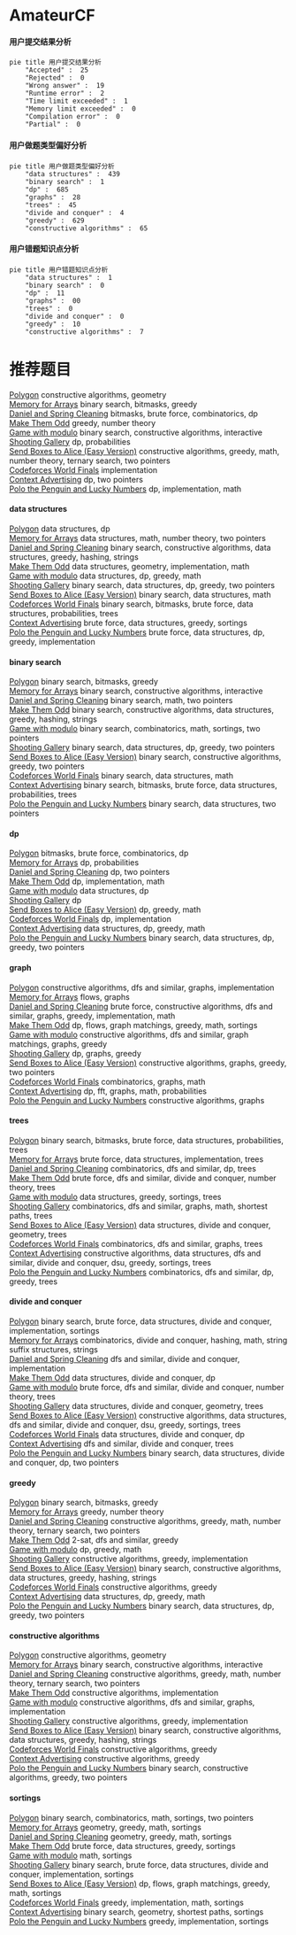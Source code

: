 # AmateurCF
<!-- tabs:start -->
#### **用户提交结果分析**

```mermaid
pie title 用户提交结果分析
    "Accepted" :  25
    "Rejected" :  0
    "Wrong answer" :  19
    "Runtime error" :  2
    "Time limit exceeded" :  1
    "Memory limit exceeded" :  0
    "Compilation error" :  0
    "Partial" :  0
```
#### **用户做题类型偏好分析**

```mermaid
pie title 用户做题类型偏好分析
    "data structures" :  439
    "binary search" :  1
    "dp" :  685
    "graphs" :  28
    "trees" :  45
    "divide and conquer" :  4
    "greedy" :  629
    "constructive algorithms" :  65
```
#### **用户错题知识点分析**

```mermaid
pie title 用户错题知识点分析
    "data structures" :  1
    "binary search" :  0
    "dp" :  11
    "graphs" :  00
    "trees" :  0
    "divide and conquer" :  0
    "greedy" :  10
    "constructive algorithms" :  7
```
<!-- tabs:end -->
# 推荐题目
[Polygon](http://codeforces.com/problemset/problem/306/D)		constructive algorithms,
                        geometry		  
[Memory for Arrays](http://codeforces.com/problemset/problem/309/C)		binary search,
                        bitmasks,
                        greedy		  
[Daniel and Spring Cleaning](http://codeforces.com/problemset/problem/1245/F)		bitmasks,
                        brute force,
                        combinatorics,
                        dp		  
[Make Them Odd](http://codeforces.com/problemset/problem/1277/B)		greedy,
                        number theory		  
[Game with modulo](https://codeforces.com/contest/1104/problem/D)		binary search,
                        constructive algorithms,
                        interactive		  
[Shooting Gallery](http://codeforces.com/problemset/problem/30/C)		dp,
                        probabilities		  
[Send Boxes to Alice (Easy Version)](http://codeforces.com/problemset/problem/1254/B1)		constructive algorithms,
                        greedy,
                        math,
                        number theory,
                        ternary search,
                        two pointers		  
[Codeforces World Finals](http://codeforces.com/problemset/problem/30/B)		implementation		  
[Context Advertising](http://codeforces.com/problemset/problem/309/B)		dp,
                        two pointers		  
[Polo the Penguin and Lucky Numbers](http://codeforces.com/problemset/problem/288/E)		dp,
                        implementation,
                        math		  
<!-- tabs:start -->
#### **data structures**
[Polygon](http://codeforces.com/problemset/problem/311/B)		data structures,
                        dp		  
[Memory for Arrays](http://codeforces.com/problemset/problem/1418/F)		data structures,
                        math,
                        number theory,
                        two pointers		  
[Daniel and Spring Cleaning](http://codeforces.com/problemset/problem/30/E)		binary search,
                        constructive algorithms,
                        data structures,
                        greedy,
                        hashing,
                        strings		  
[Make Them Odd](http://codeforces.com/problemset/problem/1163/C2)		data structures,
                        geometry,
                        implementation,
                        math		  
[Game with modulo](http://codeforces.com/problemset/problem/1474/D)		data structures,
                        dp,
                        greedy,
                        math		  
[Shooting Gallery](http://codeforces.com/problemset/problem/1492/C)		binary search,
                        data structures,
                        dp,
                        greedy,
                        two pointers		  
[Send Boxes to Alice (Easy Version)](http://codeforces.com/problemset/problem/1490/G)		binary search,
                        data structures,
                        math		  
[Codeforces World Finals](http://codeforces.com/problemset/problem/1479/D)		binary search,
                        bitmasks,
                        brute force,
                        data structures,
                        probabilities,
                        trees		  
[Context Advertising](http://codeforces.com/problemset/problem/1497/A)		brute force,
                        data structures,
                        greedy,
                        sortings		  
[Polo the Penguin and Lucky Numbers](http://codeforces.com/problemset/problem/1491/C)		brute force,
                        data structures,
                        dp,
                        greedy,
                        implementation		  
#### **binary search**
[Polygon](http://codeforces.com/problemset/problem/309/C)		binary search,
                        bitmasks,
                        greedy		  
[Memory for Arrays](https://codeforces.com/contest/1104/problem/D)		binary search,
                        constructive algorithms,
                        interactive		  
[Daniel and Spring Cleaning](http://codeforces.com/problemset/problem/309/A)		binary search,
                        math,
                        two pointers		  
[Make Them Odd](http://codeforces.com/problemset/problem/30/E)		binary search,
                        constructive algorithms,
                        data structures,
                        greedy,
                        hashing,
                        strings		  
[Game with modulo](http://codeforces.com/problemset/problem/1462/E1)		binary search,
                        combinatorics,
                        math,
                        sortings,
                        two pointers		  
[Shooting Gallery](http://codeforces.com/problemset/problem/1492/C)		binary search,
                        data structures,
                        dp,
                        greedy,
                        two pointers		  
[Send Boxes to Alice (Easy Version)](http://codeforces.com/problemset/problem/1463/D)		binary search,
                        constructive algorithms,
                        greedy,
                        two pointers		  
[Codeforces World Finals](http://codeforces.com/problemset/problem/1490/G)		binary search,
                        data structures,
                        math		  
[Context Advertising](http://codeforces.com/problemset/problem/1479/D)		binary search,
                        bitmasks,
                        brute force,
                        data structures,
                        probabilities,
                        trees		  
[Polo the Penguin and Lucky Numbers](http://codeforces.com/problemset/problem/1436/E)		binary search,
                        data structures,
                        two pointers		  
#### **dp**
[Polygon](http://codeforces.com/problemset/problem/1245/F)		bitmasks,
                        brute force,
                        combinatorics,
                        dp		  
[Memory for Arrays](http://codeforces.com/problemset/problem/30/C)		dp,
                        probabilities		  
[Daniel and Spring Cleaning](http://codeforces.com/problemset/problem/309/B)		dp,
                        two pointers		  
[Make Them Odd](http://codeforces.com/problemset/problem/288/E)		dp,
                        implementation,
                        math		  
[Game with modulo](http://codeforces.com/problemset/problem/311/B)		data structures,
                        dp		  
[Shooting Gallery](http://codeforces.com/problemset/problem/1066/F)		dp		  
[Send Boxes to Alice (Easy Version)](http://codeforces.com/problemset/problem/1197/D)		dp,
                        greedy,
                        math		  
[Codeforces World Finals](http://codeforces.com/problemset/problem/1324/E)		dp,
                        implementation		  
[Context Advertising](http://codeforces.com/problemset/problem/1474/D)		data structures,
                        dp,
                        greedy,
                        math		  
[Polo the Penguin and Lucky Numbers](http://codeforces.com/problemset/problem/1492/C)		binary search,
                        data structures,
                        dp,
                        greedy,
                        two pointers		  
#### **graph**
[Polygon](http://codeforces.com/problemset/problem/1316/D)		constructive algorithms,
                        dfs and similar,
                        graphs,
                        implementation		  
[Memory for Arrays](http://codeforces.com/problemset/problem/1187/G)		flows,
                        graphs		  
[Daniel and Spring Cleaning](http://codeforces.com/problemset/problem/1487/C)		brute force,
                        constructive algorithms,
                        dfs and similar,
                        graphs,
                        greedy,
                        implementation,
                        math		  
[Make Them Odd](http://codeforces.com/problemset/problem/1437/C)		dp,
                        flows,
                        graph matchings,
                        greedy,
                        math,
                        sortings		  
[Game with modulo](http://codeforces.com/problemset/problem/1470/D)		constructive algorithms,
                        dfs and similar,
                        graph matchings,
                        graphs,
                        greedy		  
[Shooting Gallery](http://codeforces.com/problemset/problem/1476/C)		dp,
                        graphs,
                        greedy		  
[Send Boxes to Alice (Easy Version)](http://codeforces.com/problemset/problem/1304/D)		constructive algorithms,
                        graphs,
                        greedy,
                        two pointers		  
[Codeforces World Finals](http://codeforces.com/problemset/problem/1475/C)		combinatorics,
                        graphs,
                        math		  
[Context Advertising](http://codeforces.com/problemset/problem/553/E)		dp,
                        fft,
                        graphs,
                        math,
                        probabilities		  
[Polo the Penguin and Lucky Numbers](http://codeforces.com/problemset/problem/1495/C)		constructive algorithms,
                        graphs		  
#### **trees**
[Polygon](http://codeforces.com/problemset/problem/1479/D)		binary search,
                        bitmasks,
                        brute force,
                        data structures,
                        probabilities,
                        trees		  
[Memory for Arrays](http://codeforces.com/problemset/problem/1511/C)		brute force,
                        data structures,
                        implementation,
                        trees		  
[Daniel and Spring Cleaning](http://codeforces.com/problemset/problem/1499/F)		combinatorics,
                        dfs and similar,
                        dp,
                        trees		  
[Make Them Odd](http://codeforces.com/problemset/problem/1491/E)		brute force,
                        dfs and similar,
                        divide and conquer,
                        number theory,
                        trees		  
[Game with modulo](http://codeforces.com/problemset/problem/1466/D)		data structures,
                        greedy,
                        sortings,
                        trees		  
[Shooting Gallery](http://codeforces.com/problemset/problem/1495/D)		combinatorics,
                        dfs and similar,
                        graphs,
                        math,
                        shortest paths,
                        trees		  
[Send Boxes to Alice (Easy Version)](http://codeforces.com/problemset/problem/1303/G)		data structures,
                        divide and conquer,
                        geometry,
                        trees		  
[Codeforces World Finals](http://codeforces.com/problemset/problem/1454/E)		combinatorics,
                        dfs and similar,
                        graphs,
                        trees		  
[Context Advertising](http://codeforces.com/problemset/problem/1494/D)		constructive algorithms,
                        data structures,
                        dfs and similar,
                        divide and conquer,
                        dsu,
                        greedy,
                        sortings,
                        trees		  
[Polo the Penguin and Lucky Numbers](http://codeforces.com/problemset/problem/1292/C)		combinatorics,
                        dfs and similar,
                        dp,
                        greedy,
                        trees		  
#### **divide and conquer**
[Polygon](http://codeforces.com/problemset/problem/1461/D)		binary search,
                        brute force,
                        data structures,
                        divide and conquer,
                        implementation,
                        sortings		  
[Memory for Arrays](http://codeforces.com/problemset/problem/1466/G)		combinatorics,
                        divide and conquer,
                        hashing,
                        math,
                        string suffix structures,
                        strings		  
[Daniel and Spring Cleaning](http://codeforces.com/problemset/problem/1490/D)		dfs and similar,
                        divide and conquer,
                        implementation		  
[Make Them Odd](https://codeforces.com/contest/1483/problem/C)		data structures,
                        divide and conquer,
                        dp		  
[Game with modulo](http://codeforces.com/problemset/problem/1491/E)		brute force,
                        dfs and similar,
                        divide and conquer,
                        number theory,
                        trees		  
[Shooting Gallery](http://codeforces.com/problemset/problem/1303/G)		data structures,
                        divide and conquer,
                        geometry,
                        trees		  
[Send Boxes to Alice (Easy Version)](http://codeforces.com/problemset/problem/1494/D)		constructive algorithms,
                        data structures,
                        dfs and similar,
                        divide and conquer,
                        dsu,
                        greedy,
                        sortings,
                        trees		  
[Codeforces World Finals](http://codeforces.com/problemset/problem/1482/E)		data structures,
                        divide and conquer,
                        dp		  
[Context Advertising](http://codeforces.com/problemset/problem/566/C)		dfs and similar,
                        divide and conquer,
                        trees		  
[Polo the Penguin and Lucky Numbers](http://codeforces.com/problemset/problem/1428/F)		binary search,
                        data structures,
                        divide and conquer,
                        dp,
                        two pointers		  
#### **greedy**
[Polygon](http://codeforces.com/problemset/problem/309/C)		binary search,
                        bitmasks,
                        greedy		  
[Memory for Arrays](http://codeforces.com/problemset/problem/1277/B)		greedy,
                        number theory		  
[Daniel and Spring Cleaning](http://codeforces.com/problemset/problem/1254/B1)		constructive algorithms,
                        greedy,
                        math,
                        number theory,
                        ternary search,
                        two pointers		  
[Make Them Odd](http://codeforces.com/problemset/problem/1218/I)		2-sat,
                        dfs and similar,
                        greedy		  
[Game with modulo](http://codeforces.com/problemset/problem/1197/D)		dp,
                        greedy,
                        math		  
[Shooting Gallery](http://codeforces.com/problemset/problem/1254/A)		constructive algorithms,
                        greedy,
                        implementation		  
[Send Boxes to Alice (Easy Version)](http://codeforces.com/problemset/problem/30/E)		binary search,
                        constructive algorithms,
                        data structures,
                        greedy,
                        hashing,
                        strings		  
[Codeforces World Finals](http://codeforces.com/problemset/problem/1493/A)		constructive algorithms,
                        greedy		  
[Context Advertising](http://codeforces.com/problemset/problem/1474/D)		data structures,
                        dp,
                        greedy,
                        math		  
[Polo the Penguin and Lucky Numbers](http://codeforces.com/problemset/problem/1492/C)		binary search,
                        data structures,
                        dp,
                        greedy,
                        two pointers		  
#### **constructive algorithms**
[Polygon](http://codeforces.com/problemset/problem/306/D)		constructive algorithms,
                        geometry		  
[Memory for Arrays](https://codeforces.com/contest/1104/problem/D)		binary search,
                        constructive algorithms,
                        interactive		  
[Daniel and Spring Cleaning](http://codeforces.com/problemset/problem/1254/B1)		constructive algorithms,
                        greedy,
                        math,
                        number theory,
                        ternary search,
                        two pointers		  
[Make Them Odd](http://codeforces.com/problemset/problem/311/A)		constructive algorithms,
                        implementation		  
[Game with modulo](http://codeforces.com/problemset/problem/1316/D)		constructive algorithms,
                        dfs and similar,
                        graphs,
                        implementation		  
[Shooting Gallery](http://codeforces.com/problemset/problem/1254/A)		constructive algorithms,
                        greedy,
                        implementation		  
[Send Boxes to Alice (Easy Version)](http://codeforces.com/problemset/problem/30/E)		binary search,
                        constructive algorithms,
                        data structures,
                        greedy,
                        hashing,
                        strings		  
[Codeforces World Finals](http://codeforces.com/problemset/problem/1493/A)		constructive algorithms,
                        greedy		  
[Context Advertising](http://codeforces.com/problemset/problem/1493/A)		constructive algorithms,
                        greedy		  
[Polo the Penguin and Lucky Numbers](http://codeforces.com/problemset/problem/1463/D)		binary search,
                        constructive algorithms,
                        greedy,
                        two pointers		  
#### **sortings**
[Polygon](http://codeforces.com/problemset/problem/1462/E1)		binary search,
                        combinatorics,
                        math,
                        sortings,
                        two pointers		  
[Memory for Arrays](https://codeforces.com/contest/1496/problem/C)		geometry,
                        greedy,
                        math,
                        sortings		  
[Daniel and Spring Cleaning](http://codeforces.com/problemset/problem/1495/A)		geometry,
                        greedy,
                        math,
                        sortings		  
[Make Them Odd](http://codeforces.com/problemset/problem/1497/A)		brute force,
                        data structures,
                        greedy,
                        sortings		  
[Game with modulo](http://codeforces.com/problemset/problem/1427/A)		math,
                        sortings		  
[Shooting Gallery](http://codeforces.com/problemset/problem/1461/D)		binary search,
                        brute force,
                        data structures,
                        divide and conquer,
                        implementation,
                        sortings		  
[Send Boxes to Alice (Easy Version)](http://codeforces.com/problemset/problem/1437/C)		dp,
                        flows,
                        graph matchings,
                        greedy,
                        math,
                        sortings		  
[Codeforces World Finals](http://codeforces.com/problemset/problem/1473/A)		greedy,
                        implementation,
                        math,
                        sortings		  
[Context Advertising](http://codeforces.com/problemset/problem/1486/B)		binary search,
                        geometry,
                        shortest paths,
                        sortings		  
[Polo the Penguin and Lucky Numbers](http://codeforces.com/problemset/problem/1480/B)		greedy,
                        implementation,
                        sortings		  
<!-- tabs:end -->
